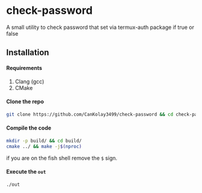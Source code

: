 # check-password

A small utility to check password that set via termux-auth package if true or false

## Installation

#### Requirements

1. Clang (gcc)
2. CMake

#### Clone the repo

```sh
git clone https://github.com/CanKolay3499/check-password && cd check-password/
```

#### Compile the code

```sh
mkdir -p build/ && cd build/
cmake ../ && make -j$(nproc)
```

if you are on the fish shell remove the `$` sign.

#### Execute the `out`

```sh
./out
```
